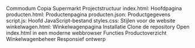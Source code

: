 Commodum Copia Supermarkt
Projectstructuur
index.html: Hoofdpagina
producten.html: Productenpagina
producten.json: Productgegevens
script.js: Hoofd JavaScript-bestand
styles.css: Stijlen voor de website
winkelwagen.html: Winkelwagenpagina
Installatie
Clone de repository
Open index.html in een moderne webbrowser
Functies
Productoverzicht
Winkelwagenbeheer
Responsief ontwerp
